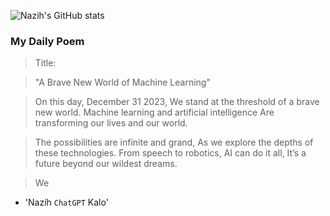 
![Nazih's GitHub stats](https://github-readme-stats-eu6q8drbf-nazihkalo-cybertinolab.vercel.app/api?username=nazihkalo&show_icons=true&count_private=true&theme=dark)

### My Daily Poem
<!-- daily_poem starts -->


>Title:

>"A Brave New World of Machine Learning"

>On this day, December 31 2023,
We stand at the threshold of a brave new world.
Machine learning and artificial intelligence
Are transforming our lives and our world.

>The possibilities are infinite and grand,
As we explore the depths of these technologies.
From speech to robotics, AI can do it all,
It’s a future beyond our wildest dreams.

>We
- 'Nazih `ChatGPT` Kalo'
<!-- daily_poem ends -->

